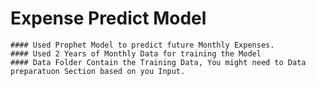 # Expense Predict Model 
    #### Used Prophet Model to predict future Monthly Expenses. 
    #### Used 2 Years of Monthly Data for training the Model 
    #### Data Folder Contain the Training Data, You might need to Data preparatuon Section based on you Input. 
